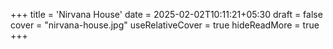 +++
title = 'Nirvana House'
date = 2025-02-02T10:11:21+05:30
draft = false
cover = "nirvana-house.jpg"
useRelativeCover = true
hideReadMore = true
+++
